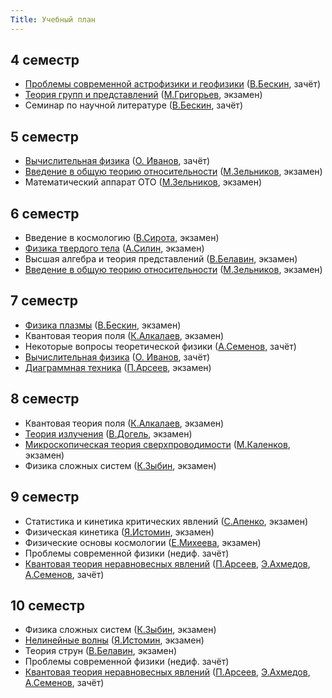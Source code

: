 ```yaml
---
Title: Учебный план
---
```


## 4 семестр

* [Проблемы современной астрофизики и геофизики](%base_url%?study%2Fplan%2Fprobastrogeo) ([В.Бескин](%base_url%?people%2Ftutors%2Fbeskin.vs), зачёт)
* [Теория групп и представлений](%base_url%?study%2Fplan%2Fgrouprepr) ([М.Григорьев](%base_url%?people%2Ftutors%2Fgrigoryev.ma), экзамен)
* Семинар по научной литературе ([В.Бескин](%base_url%?people%2Ftutors%2Fbeskin.vs), зачёт)

## 5 семестр

* [Вычислительная физика](%base_url%?study%2Fplan%2Fcalcphys) ([О. Иванов](%base_url%?people%2Ftutors%2Fivanov.ov), зачёт)
* [Введение в общую теорию относительности](%base_url%?study%2Fplan%2Fgenrel) ([М.Зельников](%base_url%?people%2Ftutors%2Fzelnikov.mi), экзамен)
* Математический аппарат ОТО ([М.Зельников](%base_url%?people%2Ftutors%2Fzelnikov.mi), экзамен)

## 6 семестр

* Введение в космологию ([В.Сирота](%base_url%?people%2Ftutors%2Fsirota.va), экзамен)
* [Физика твердого тела](%base_url%?study%2Fplan%2Fsolbody) ([А.Силин](%base_url%?people%2Ftutors%2Fsilin.ap), экзамен)
* Высшая алгебра и теория представлений ([В.Белавин](%base_url%?people%2Ftutors%2Fbelavin.va), экзамен)
* [Введение в общую теорию относительности](%base_url%?study%2Fplan%2Fgenrel) ([М.Зельников](%base_url%?people%2Ftutors%2Fzelnikov.mi), экзамен)

## 7 семестр

* [Физика плазмы](%base_url%?study%2Fplan%2Fplasma) ([В.Бескин](%base_url%?people%2Ftutors%2Fbeskin.vs), экзамен)
* Квантовая теория поля ([К.Алкалаев](%base_url%?people%2Ftutors%2Falkalaev.kb), экзамен)
* Некоторые вопросы теоретической физики ([А.Семенов](%base_url%?people%2Ftutors%2Fsemenov.ag), зачёт)
* [Вычислительная физика](%base_url%?study%2Fplan%2Fcalcphys) ([О. Иванов](%base_url%?people%2Ftutors%2Fivanov.ov), зачёт)
* [Диаграммная техника](%base_url%?study%2Fplan%2Fdiagtech) ([П.Арсеев](%base_url%?people%2Ftutors%2Farseev.pi), экзамен)

## 8 семестр

* Квантовая теория поля ([К.Алкалаев](%base_url%?people%2Ftutors%2Falkalaev.kb), экзамен)
* [Теория излучения](%base_url%?study%2Fplan%2Fradiation) ([В.Догель](%base_url%?people%2Ftutors%2Fdogiel.va), экзамен)
* [Микроскопическая теория сверхпроводимости](%base_url%?study%2Fplan%2Fsupercond) ([М.Каленков](%base_url%?people%2Ftutors%2Fkalenkov.ms), экзамен)
* Физика сложных систем ([К.Зыбин](%base_url%?people%2Ftutors%2Fzybin.kp), экзамен)

## 9 семестр

* Статистика и кинетика критических явлений ([С.Апенко](%base_url%?people%2Ftutors%2Fapenko.sm), экзамен)
* Физическая кинетика ([Я.Истомин](%base_url%?people%2Ftutors%2Fistomin.yn), экзамен)
* Физические основы космологии ([Е.Михеева](%base_url%?people%2Ftutors%2Fmikheeva.ev), экзамен)
* Проблемы современной физики (недиф. зачёт)
* [Квантовая теория неравновесных явлений](%base_url%?study%2Fplan%2Fneq1) ([П.Арсеев](%base_url%?people%2Ftutors%2Farseev.pi), [Э.Ахмедов](%base_url%?people%2Ftutors%2Fahmedov.et), [А.Семенов](%base_url%?people%2Ftutors%2Fsemenov.ag), зачёт)

## 10 семестр

* Физика сложных систем ([К.Зыбин](%base_url%?people%2Ftutors%2Fzybin.kp), экзамен)
* [Нелинейные волны](%base_url%?study%2Fplan%2Fnonlin) ([Я.Истомин](%base_url%?people%2Ftutors%2Fistomin.yn), экзамен)
* Теория струн ([В.Белавин](%base_url%?people%2Ftutors%2Fbelavin.va), экзамен)
* Проблемы современной физики (недиф. зачёт)
* [Квантовая теория неравновесных явлений](%base_url%?study%2Fplan%2Fneq2) ([П.Арсеев](%base_url%?people%2Ftutors%2Farseev.pi), [Э.Ахмедов](%base_url%?people%2Ftutors%2Fahmedov.et), [А.Семенов](%base_url%?people%2Ftutors%2Fsemenov.ag), зачёт)

